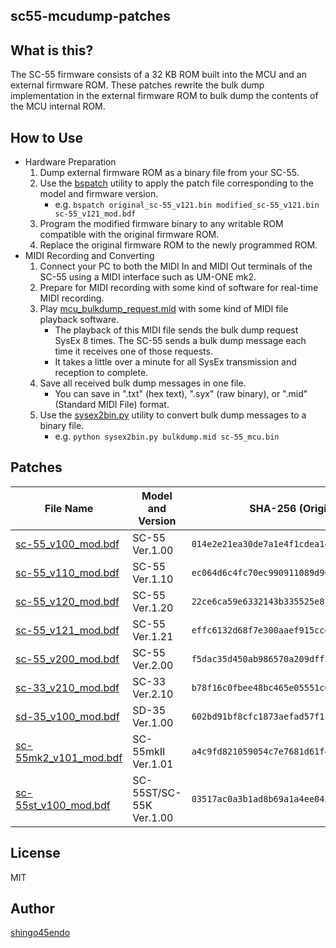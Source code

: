 sc55-mcudump-patches
--------------------


What is this?
-------------

The SC-55 firmware consists of a 32 KB ROM built into the MCU and an external firmware ROM. These patches rewrite the bulk dump implementation in the external firmware ROM to bulk dump the contents of the MCU internal ROM.


How to Use
----------

* Hardware Preparation
	1. Dump external firmware ROM as a binary file from your SC-55.
	2. Use the [bspatch](https://github.com/mendsley/bsdiff) utility to apply the patch file corresponding to the model and firmware version.
		* e.g. `bspatch original_sc-55_v121.bin modified_sc-55_v121.bin sc-55_v121_mod.bdf`
	3. Program the modified firmware binary to any writable ROM compatible with the original firmware ROM.
	4. Replace the original firmware ROM to the newly programmed ROM.
* MIDI Recording and Converting
	1. Connect your PC to both the MIDI In and MIDI Out terminals of the SC-55 using a MIDI interface such as UM-ONE mk2.
	2. Prepare for MIDI recording with some kind of software for real-time MIDI recording.
	3. Play [mcu_bulkdump_request.mid](./tools/mcu_bulkdump_request.mid) with some kind of MIDI file playback software.
		* The playback of this MIDI file sends the bulk dump request SysEx 8 times. The SC-55 sends a bulk dump message each time it receives one of those requests.
		* It takes a little over a minute for all SysEx transmission and reception to complete.
	4. Save all received bulk dump messages in one file.
		* You can save in ".txt" (hex text), ".syx" (raw binary), or ".mid" (Standard MIDI File) format.
	5. Use the [sysex2bin.py](./tools/sysex2bin.py) utility to convert bulk dump messages to a binary file.
		* e.g. `python sysex2bin.py bulkdump.mid sc-55_mcu.bin`


Patches
-------

| File Name                                                | Model and Version  | SHA-256 (Original external firmware ROM)                           |
|----------------------------------------------------------|--------------------|--------------------------------------------------------------------|
| [sc-55_v100_mod.bdf](./patches/sc-55_v100_mod.bdf)       | SC-55 Ver.1.00     | `014e2e21ea30de7a1e4f1cdea14dd9a719960535e257a9e40e98dbb1a5870226` |
| [sc-55_v110_mod.bdf](./patches/sc-55_v110_mod.bdf)       | SC-55 Ver.1.10     | `ec064d6c4fc70ec990911089d966043cb819fba0e26e6f6afdd0a05e5301b91b` |
| [sc-55_v120_mod.bdf](./patches/sc-55_v120_mod.bdf)       | SC-55 Ver.1.20     | `22ce6ca59e6332143b335525e81fab501ea6fccce4b7e2f3bfc2cc8bf6612ff6` |
| [sc-55_v121_mod.bdf](./patches/sc-55_v121_mod.bdf)       | SC-55 Ver.1.21     | `effc6132d68f7e300aaef915ccdd08aba93606c22d23e580daf9ea6617913af1` |
| [sc-55_v200_mod.bdf](./patches/sc-55_v200_mod.bdf)       | SC-55 Ver.2.00     | `f5dac35d450ab986570a209dff3816eec75cee669e161f54b51224b467dd0bcc` |
| [sc-33_v210_mod.bdf](./patches/sc-33_v210_mod.bdf)       | SC-33 Ver.2.10     | `b78f16c0fbee48bc465e05551c675f44ec0f5a5dae908d167459f7922c248de9` |
| [sd-35_v100_mod.bdf](./patches/sd-35_v100_mod.bdf)       | SD-35 Ver.1.00     | `602bd91bf8cfc1873aefad57f1c77063f09bd85815c08577b42e3254354dd0de` |
| [sc-55mk2_v101_mod.bdf](./patches/sc-55mk2_v101_mod.bdf) | SC-55mkII Ver.1.01 | `a4c9fd821059054c7e7681d61f49ce6f42ed2fe407a7ec1ba0dfdc9722582ce0` |
| [sc-55st_v100_mod.bdf](./patches/sc-55st_v100_mod.bdf)   | SC-55ST/SC-55K Ver.1.00 | `03517ac0a3b1ad8b69a1a4ee045e0c21da0170027bd1ba1bd3cf72cd017bbe6a` |


License
-------

MIT


Author
------

[shingo45endo](https://github.com/shingo45endo)
